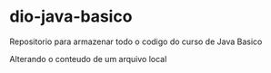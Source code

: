 # dio-java-basico
Repositorio para armazenar todo o codigo do curso de Java Basico

Alterando o conteudo de um arquivo local